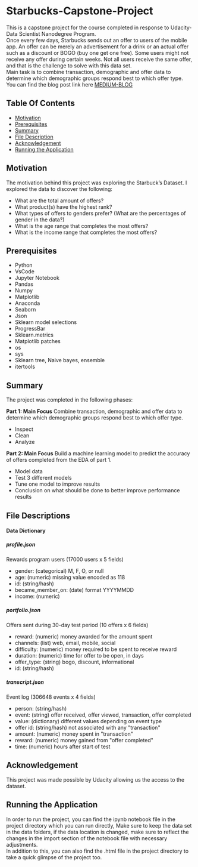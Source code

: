# Starbucks-Capstone-Project
This is a capstone project for the course completed in response to Udacity- Data Scientist Nanodegree Program.   
Once every few days, Starbucks sends out an offer to users of the mobile app. An offer can be merely an advertisement for a drink or an actual offer such as a discount or BOGO (buy one get one free). Some users might not receive any offer during certain weeks.
Not all users receive the same offer, and that is the challenge to solve with this data set.   
Main task is to combine transaction, demographic and offer data to determine which demographic groups respond best to which offer type.
You can find the blog post link here [MEDIUM-BLOG](https://hunter-kane-sparrow.medium.com/starbucks-capstone-challenge-5e3d282fc231)
## Table Of Contents  
* [Motivation](#motivation) 
* [Prerequisites](#prerequisite)
* [Summary](#summary)  
* [File Description](#description)  
* [Acknowledgement](#acknowlegments)  
* [Running the Application](#running)  


<a name="motivation"></a>
## Motivation
The motivation behind this project was exploring the Starbuck’s Dataset. I explored the data to discover the following:

* What are the total amount of offers?
* What product(s) have the highest rank?
* What types of offers to genders prefer? (What are the percentages of gender in the data?)
* What is the age range that completes the most offers?
* What is the income range that completes the most offers?

<a name="prerequisite"/></a>
## Prerequisites
* Python
* VsCode
* Jupyter Notebook
* Pandas
* Numpy
* Matplotlib
* Anaconda
* Seaborn
* Json
* Sklearn model selections
* ProgressBar
* Sklearn.metrics 
* Matplotlib patches
* os
* sys
* Sklearn tree, Naive bayes, ensemble
* itertools

<a name="summary"></a>
## Summary 
The project was completed in the following phases:

__Part 1: Main Focus__
Combine transaction, demographic and offer data to determine which demographic groups respond best to which offer type.
- Inspect 
- Clean 
- Analyze

__Part 2: Main Focus__
Build a machine learning model to predict the accuracy of offers completed from the EDA of part 1. 
- Model data 
- Test 3 different models 
- Tune one model to improve results 
- Conclusion on what should be done to better improve performance results  

<a name="description"></a>
## File Descriptions
#### Data Dictionary
##### profile.json
Rewards program users (17000 users x 5 fields)
- gender: (categorical) M, F, O, or null   
- age: (numeric) missing value encoded as 118   
- id: (string/hash)   
- became_member_on: (date) format YYYYMMDD   
- income: (numeric)      

##### portfolio.json
Offers sent during 30-day test period (10 offers x 6 fields)
- reward: (numeric) money awarded for the amount spent   
- channels: (list) web, email, mobile, social   
- difficulty: (numeric) money required to be spent to receive reward   
- duration: (numeric) time for offer to be open, in days   
- offer_type: (string) bogo, discount, informational   
- id: (string/hash)     
 
##### transcript.json
Event log (306648 events x 4 fields)
- person: (string/hash)   
- event: (string) offer received, offer viewed, transaction, offer completed   
- value: (dictionary) different values depending on event type   
- offer id: (string/hash) not associated with any "transaction"   
- amount: (numeric) money spent in "transaction"   
- reward: (numeric) money gained from "offer completed"   
- time: (numeric) hours after start of test   

<a name="acknowlegdements"/></a>
## Acknowledgement
This project was made possible by Udacity allowing us the access to the dataset. 

<a name="running"/></a>
## Running the Application
In order to run the project, you can find the ipynb notebook file in the project directory which you can run directly, Make sure to keep the data set in the data folders, if the data location is changed, make sure to reflect the changes in the import section of the notebook file with necessary adjustments.   
In addition to this, you can also find the .html file in the project directory to take a quick glimpse of the project too.
